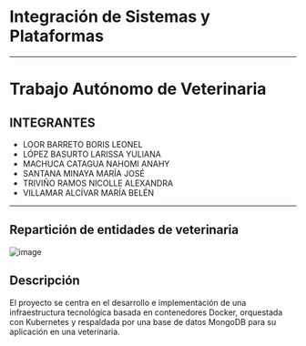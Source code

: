 # Integración de Sistemas y Plataformas 
***
# Trabajo Autónomo de Veterinaria

## INTEGRANTES 
- LOOR BARRETO BORIS LEONEL
- LÓPEZ BASURTO LARISSA YULIANA
- MACHUCA CATAGUA NAHOMI ANAHY
- SANTANA MINAYA MARÍA JOSÉ
- TRIVIÑO RAMOS NICOLLE ALEXANDRA
- VILLAMAR ALCÍVAR MARÍA BELÉN
***

## Repartición de entidades de veterinaria
![image](https://github.com/GrupoTrabajoA/TA-ISP/assets/90016714/384b452d-35c2-4567-89cd-a8f0edfbdc09)

## Descripción 
El proyecto se centra en el desarrollo e implementación de una infraestructura tecnológica basada en contenedores Docker, orquestada con Kubernetes y respaldada por una base de datos MongoDB para su aplicación en una veterinaria.

